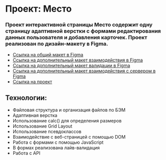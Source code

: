 # **Проект: Место**

### Проект интерактивной страницы Место содержит одну страницу адаптивной верстки с формами редактирования данных пользователя и добавления карточек. Проект реализован по дизайн-макету в Figma.
* [Ссылка на общий макет в Figma](https://www.figma.com/file/2cn9N9jSkmxD84oJik7xL7/JavaScript.-Sprint-4?node-id=0%3A1)
* [Ссылка на дополнительный макет взаимодействия в Figma](https://www.figma.com/file/bjyvbKKJN2naO0ucURl2Z0/JavaScript.-Sprint-5?node-id=50160%3A110&t=Uwr2ajWqN5H5PRxn-0)
* [Ссылка на дополнительный макет валидации в Figma](https://www.figma.com/file/kRVLKwYG3d1HGLvh7JFWRT/JavaScript.-Sprint-6?node-id=1140%3A291&t=o6QoT1JEiwVDgDhD-0)
* [Ссылка на дополнительный макет взаимодействия с сервером в Figma](https://www.figma.com/file/PSdQFRHoxXJFs2FH8IXViF/JavaScript.-Sprint-9?node-id=109-231&t=3HIRX1Q9j4VtxNBD-0)
* [Ссылка на проект](https://zadneprovskaya.github.io/mesto/)

## **Технологии:**
*  Файловая структура и организация файлов по БЭМ
*  Адаптивная верстка
*  Использование calc() для определения размеров
*  Использование Grid Layout
*  Использование псевдоклассов
*  Взаимодействие с веб-страницей с помощью DOM
*  Работа с формами с помощью JavaScript
*  В формах реализована лайв-валидация
*  Работа с API

